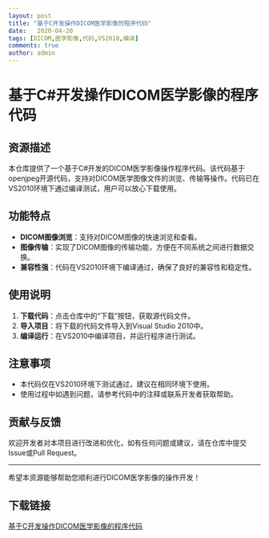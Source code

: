 ```yaml
---
layout: post
title: "基于C开发操作DICOM医学影像的程序代码"
date:   2020-04-20
tags: [DICOM,医学影像,代码,VS2010,编译]
comments: true
author: admin
---
```

# 基于C#开发操作DICOM医学影像的程序代码

## 资源描述

本仓库提供了一个基于C#开发的DICOM医学影像操作程序代码。该代码基于openjpeg开源代码，支持对DICOM医学图像文件的浏览、传输等操作。代码已在VS2010环境下通过编译测试，用户可以放心下载使用。

## 功能特点

- **DICOM图像浏览**：支持对DICOM图像的快速浏览和查看。
- **图像传输**：实现了DICOM图像的传输功能，方便在不同系统之间进行数据交换。
- **兼容性强**：代码在VS2010环境下编译通过，确保了良好的兼容性和稳定性。

## 使用说明

1. **下载代码**：点击仓库中的“下载”按钮，获取源代码文件。
2. **导入项目**：将下载的代码文件导入到Visual Studio 2010中。
3. **编译运行**：在VS2010中编译项目，并运行程序进行测试。

## 注意事项

- 本代码仅在VS2010环境下测试通过，建议在相同环境下使用。
- 使用过程中如遇到问题，请参考代码中的注释或联系开发者获取帮助。

## 贡献与反馈

欢迎开发者对本项目进行改进和优化，如有任何问题或建议，请在仓库中提交Issue或Pull Request。

---

希望本资源能够帮助您顺利进行DICOM医学影像的操作开发！

## 下载链接

[基于C开发操作DICOM医学影像的程序代码](https://pan.quark.cn/s/5f49bb3559ab)
